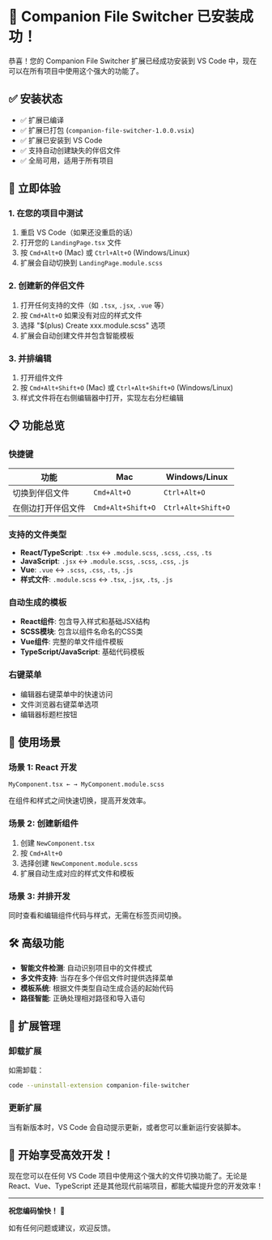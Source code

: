 # 🎉 Companion File Switcher 已安装成功！

恭喜！您的 Companion File Switcher 扩展已经成功安装到 VS Code 中，现在可以在所有项目中使用这个强大的功能了。

## ✅ 安装状态

- ✅ 扩展已编译
- ✅ 扩展已打包 (`companion-file-switcher-1.0.0.vsix`)
- ✅ 扩展已安装到 VS Code
- ✅ 支持自动创建缺失的伴侣文件
- ✅ 全局可用，适用于所有项目

## 🚀 立即体验

### 1. 在您的项目中测试
1. 重启 VS Code（如果还没重启的话）
2. 打开您的 `LandingPage.tsx` 文件
3. 按 `Cmd+Alt+O` (Mac) 或 `Ctrl+Alt+O` (Windows/Linux)
4. 扩展会自动切换到 `LandingPage.module.scss`

### 2. 创建新的伴侣文件
1. 打开任何支持的文件（如 `.tsx`, `.jsx`, `.vue` 等）
2. 按 `Cmd+Alt+O` 如果没有对应的样式文件
3. 选择 "$(plus) Create xxx.module.scss" 选项
4. 扩展会自动创建文件并包含智能模板

### 3. 并排编辑
1. 打开组件文件
2. 按 `Cmd+Alt+Shift+O` (Mac) 或 `Ctrl+Alt+Shift+O` (Windows/Linux)
3. 样式文件将在右侧编辑器中打开，实现左右分栏编辑

## 📋 功能总览

### 快捷键
| 功能 | Mac | Windows/Linux |
|------|-----|---------------|
| 切换到伴侣文件 | `Cmd+Alt+O` | `Ctrl+Alt+O` |
| 在侧边打开伴侣文件 | `Cmd+Alt+Shift+O` | `Ctrl+Alt+Shift+O` |

### 支持的文件类型
- **React/TypeScript**: `.tsx` ↔ `.module.scss`, `.scss`, `.css`, `.ts`
- **JavaScript**: `.jsx` ↔ `.module.scss`, `.scss`, `.css`, `.js`
- **Vue**: `.vue` ↔ `.scss`, `.css`, `.ts`, `.js`
- **样式文件**: `.module.scss` ↔ `.tsx`, `.jsx`, `.ts`, `.js`

### 自动生成的模板
- **React组件**: 包含导入样式和基础JSX结构
- **SCSS模块**: 包含以组件名命名的CSS类
- **Vue组件**: 完整的单文件组件模板
- **TypeScript/JavaScript**: 基础代码模板

### 右键菜单
- 编辑器右键菜单中的快速访问
- 文件浏览器右键菜单选项
- 编辑器标题栏按钮

## 🎯 使用场景

### 场景 1: React 开发
```
MyComponent.tsx ← → MyComponent.module.scss
```
在组件和样式之间快速切换，提高开发效率。

### 场景 2: 创建新组件
1. 创建 `NewComponent.tsx`
2. 按 `Cmd+Alt+O` 
3. 选择创建 `NewComponent.module.scss`
4. 扩展自动生成对应的样式文件和模板

### 场景 3: 并排开发
同时查看和编辑组件代码与样式，无需在标签页间切换。

## 🛠️ 高级功能

- **智能文件检测**: 自动识别项目中的文件模式
- **多文件支持**: 当存在多个伴侣文件时提供选择菜单
- **模板系统**: 根据文件类型自动生成合适的起始代码
- **路径智能**: 正确处理相对路径和导入语句

## 🔧 扩展管理

### 卸载扩展
如需卸载：
```bash
code --uninstall-extension companion-file-switcher
```

### 更新扩展
当有新版本时，VS Code 会自动提示更新，或者您可以重新运行安装脚本。

## 🎉 开始享受高效开发！

现在您可以在任何 VS Code 项目中使用这个强大的文件切换功能了。无论是 React、Vue、TypeScript 还是其他现代前端项目，都能大幅提升您的开发效率！

---

**祝您编码愉快！** 🚀

如有任何问题或建议，欢迎反馈。
